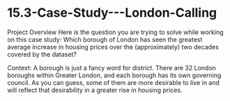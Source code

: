 # 15.3-Case-Study---London-Calling

Project Overview
Here is the question you are trying to solve while working on this case study:
Which borough of London has seen the greatest average increase in housing prices over the (approximately) two decades covered by the dataset?

Context:
A borough is just a fancy word for district. There are 32 London boroughs within Greater London, and each borough has its own governing council. As you can guess, some of them are more desirable to live in and will reflect that desirability in a greater rise in housing prices.

